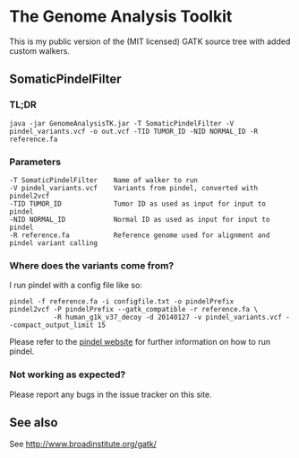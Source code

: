 # The Genome Analysis Toolkit

This is my public version of the (MIT licensed) GATK source tree with added custom walkers. 

## SomaticPindelFilter

### TL;DR
    
    java -jar GenomeAnalysisTK.jar -T SomaticPindelFilter -V pindel_variants.vcf -o out.vcf -TID TUMOR_ID -NID NORMAL_ID -R reference.fa
   
### Parameters
    
    -T SomaticPindelFilter    Name of walker to run
    -V pindel_variants.vcf    Variants from pindel, converted with pindel2vcf
    -TID TUMOR_ID             Tumor ID as used as input for input to pindel
    -NID NORMAL_ID            Normal ID as used as input for input to pindel
    -R reference.fa           Reference genome used for alignment and pindel variant calling     
   
### Where does the variants come from?

I run pindel with a config file like so:

    pindel -f reference.fa -i configfile.txt -o pindelPrefix
    pindel2vcf -P pindelPrefix --gatk_compatible -r reference.fa \
               -R human_g1k_v37_decoy -d 20140127 -v pindel_variants.vcf --compact_output_limit 15

Please refer to the [pindel website](http://gmt.genome.wustl.edu/pindel/current/) for further information on how to run pindel. 

### Not working as expected?
Please report any bugs in the issue tracker on this site.
    
## See also

See http://www.broadinstitute.org/gatk/
